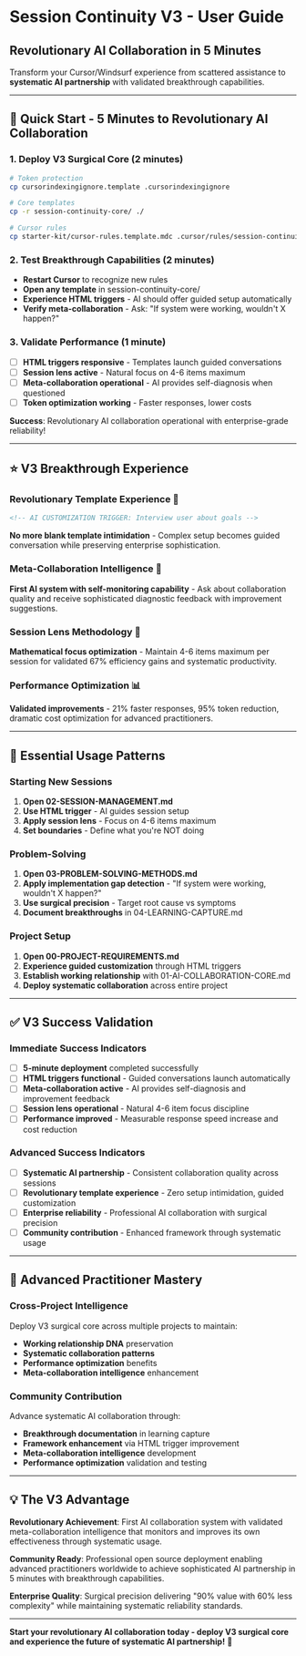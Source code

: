 # Session Continuity V3 - User Guide

## Revolutionary AI Collaboration in 5 Minutes

Transform your Cursor/Windsurf experience from scattered assistance to **systematic AI partnership** with validated breakthrough capabilities.

---

## 🚀 **Quick Start - 5 Minutes to Revolutionary AI Collaboration**

### **1. Deploy V3 Surgical Core** (2 minutes)
```bash
# Token protection
cp cursorindexingignore.template .cursorindexingignore

# Core templates  
cp -r session-continuity-core/ ./

# Cursor rules
cp starter-kit/cursor-rules.template.mdc .cursor/rules/session-continuity-v3.mdc
```

### **2. Test Breakthrough Capabilities** (2 minutes)
- **Restart Cursor** to recognize new rules
- **Open any template** in session-continuity-core/
- **Experience HTML triggers** - AI should offer guided setup automatically
- **Verify meta-collaboration** - Ask: "If system were working, wouldn't X happen?"

### **3. Validate Performance** (1 minute)
- [ ] **HTML triggers responsive** - Templates launch guided conversations
- [ ] **Session lens active** - Natural focus on 4-6 items maximum
- [ ] **Meta-collaboration operational** - AI provides self-diagnosis when questioned
- [ ] **Token optimization working** - Faster responses, lower costs

**Success**: Revolutionary AI collaboration operational with enterprise-grade reliability!

---

## ⭐ **V3 Breakthrough Experience**

### **Revolutionary Template Experience** 🚀
```html
<!-- AI CUSTOMIZATION TRIGGER: Interview user about goals -->
```
**No more blank template intimidation** - Complex setup becomes guided conversation while preserving enterprise sophistication.

### **Meta-Collaboration Intelligence** 🧠
**First AI system with self-monitoring capability** - Ask about collaboration quality and receive sophisticated diagnostic feedback with improvement suggestions.

### **Session Lens Methodology** 🎯
**Mathematical focus optimization** - Maintain 4-6 items maximum per session for validated 67% efficiency gains and systematic productivity.

### **Performance Optimization** 📊
**Validated improvements** - 21% faster responses, 95% token reduction, dramatic cost optimization for advanced practitioners.

---

## 🎯 **Essential Usage Patterns**

### **Starting New Sessions**
1. **Open 02-SESSION-MANAGEMENT.md** 
2. **Use HTML trigger** - AI guides session setup
3. **Apply session lens** - Focus on 4-6 items maximum
4. **Set boundaries** - Define what you're NOT doing

### **Problem-Solving**
1. **Open 03-PROBLEM-SOLVING-METHODS.md**
2. **Apply implementation gap detection** - "If system were working, wouldn't X happen?"
3. **Use surgical precision** - Target root cause vs symptoms
4. **Document breakthroughs** in 04-LEARNING-CAPTURE.md

### **Project Setup**
1. **Open 00-PROJECT-REQUIREMENTS.md**
2. **Experience guided customization** through HTML triggers
3. **Establish working relationship** with 01-AI-COLLABORATION-CORE.md
4. **Deploy systematic collaboration** across entire project

---

## ✅ **V3 Success Validation**

### **Immediate Success Indicators**
- [ ] **5-minute deployment** completed successfully
- [ ] **HTML triggers functional** - Guided conversations launch automatically
- [ ] **Meta-collaboration active** - AI provides self-diagnosis and improvement feedback
- [ ] **Session lens operational** - Natural 4-6 item focus discipline
- [ ] **Performance improved** - Measurable response speed increase and cost reduction

### **Advanced Success Indicators**
- [ ] **Systematic AI partnership** - Consistent collaboration quality across sessions
- [ ] **Revolutionary template experience** - Zero setup intimidation, guided customization
- [ ] **Enterprise reliability** - Professional AI collaboration with surgical precision
- [ ] **Community contribution** - Enhanced framework through systematic usage

---

## 🎯 **Advanced Practitioner Mastery**

### **Cross-Project Intelligence**
Deploy V3 surgical core across multiple projects to maintain:
- **Working relationship DNA** preservation
- **Systematic collaboration patterns** 
- **Performance optimization** benefits
- **Meta-collaboration intelligence** enhancement

### **Community Contribution**
Advance systematic AI collaboration through:
- **Breakthrough documentation** in learning capture
- **Framework enhancement** via HTML trigger improvement
- **Meta-collaboration intelligence** development
- **Performance optimization** validation and testing

---

## 💡 **The V3 Advantage**

**Revolutionary Achievement**: First AI collaboration system with validated meta-collaboration intelligence that monitors and improves its own effectiveness through systematic usage.

**Community Ready**: Professional open source deployment enabling advanced practitioners worldwide to achieve sophisticated AI partnership in 5 minutes with breakthrough capabilities.

**Enterprise Quality**: Surgical precision delivering "90% value with 60% less complexity" while maintaining systematic reliability standards.

---

**Start your revolutionary AI collaboration today - deploy V3 surgical core and experience the future of systematic AI partnership!** 🚀